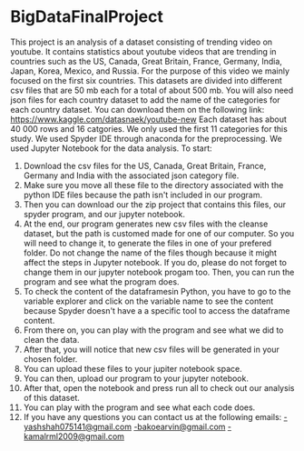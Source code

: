 # BigDataFinalProject
This project is an analysis of a dataset  consisting of trending video on youtube.
It contains statistics about youtube videos that are trending in countries such as the US, Canada, Great Britain, France, Germany, India,
Japan, Korea, Mexico, and Russia. 
For the purpose of this video we mainly focused on the first six countries. 
This datasets are divided into different csv files that are 50 mb each for a total of about 500 mb.
You will also need json files for each country dataset to add the name of the categories for each country dataset.
You can download them on the following link: https://www.kaggle.com/datasnaek/youtube-new
Each dataset has about 40 000 rows and 16 catgories. 
We only used the first 11 categories for this study.
We used Spyder IDE through anaconda for the preprocessing.
We used Jupyter Notebook for the data analysis.
To start:
1. Download the csv files for the US, Canada, Great Britain, France, Germany and India with the associated json category file.
2. Make sure you move all these file to the directory associated with the python IDE files because the path isn't included in our program.
3. Then you can download our the zip project that contains this files, our spyder program, and our jupyter notebook.
4. At the end, our program generates new csv files with the cleanse dataset, but the path is customed made for one of our computer.
   So you will need to change it, to generate the files in one of your prefered folder. Do not change the name of the files though
   because it might affect the steps in Jupyter notebook. If you do, please do not forget to change them in our jupyter notebook progam too.
   Then, you can run the program and see what the program does.
5. To check the content of the dataframesin Python, you have to go to the variable explorer and click on the variable name
   to see the content because Spyder doesn't have a a specific tool to access the dataframe content. 
6. From there on, you can play with the program and see what we did to clean the data.
7. After that, you will notice that new csv files will be generated in your chosen folder. 
8. You can upload these files to your jupiter notebook space.
9. You can then, upload our program to your jupyter notebook.
10. After that, open the notebook and press run all to check out our analysis of this dataset.
11. You can play with the program and see what each code does.
12. If you have any questions you can contact us at the following emails:
    -yashshah075141@gmail.com 
    -bakoearvin@gmail.com
    -kamalrml2009@gmail.com 
    
